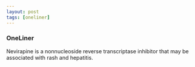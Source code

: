 ```yaml
---
layout: post
tags: [oneliner]
---
```



### OneLiner

Nevirapine is a nonnucleoside reverse transcriptase inhibitor that may be associated with rash and hepatitis.
